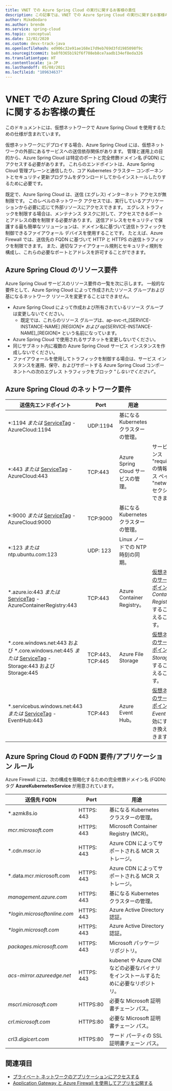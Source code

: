 ```yaml
---
title: VNET での Azure Spring Cloud の実行に関するお客様の責任
description: この記事では、VNET での Azure Spring Cloud の実行に関するお客様の責任について説明します。
author: MikeDodaro
ms.author: brendm
ms.service: spring-cloud
ms.topic: conceptual
ms.date: 12/02/2020
ms.custom: devx-track-java
ms.openlocfilehash: ed906c32e91ae168e17d9eb769d3fd1985098f9c
ms.sourcegitcommit: ba8f0365b192f6f708eb8ce7aadb134ef8eda326
ms.translationtype: HT
ms.contentlocale: ja-JP
ms.lasthandoff: 05/08/2021
ms.locfileid: "109634637"
---
```

# <a name="customer-responsibilities-for-running-azure-spring-cloud-in-vnet"></a>VNET での Azure Spring Cloud の実行に関するお客様の責任
このドキュメントには、仮想ネットワークで Azure Spring Cloud を使用するための仕様が含まれています。

仮想ネットワークにデプロイする場合、Azure Spring Cloud には、仮想ネットワークの外部にあるサービスへの送信依存関係があります。 管理と運用上の目的から、Azure Spring Cloud は特定のポートと完全修飾ドメイン名 (FQDN) にアクセスする必要があります。 これらのエンドポイントは、Azure Spring Cloud 管理プレーンと通信したり、コア Kubernetes クラスター コンポーネントとセキュリティ更新プログラムをダウンロードしてからインストールしたりするために必要です。

既定で、Azure Spring Cloud は、送信 (エグレス) インターネット アクセスが無制限です。 このレベルのネットワーク アクセスでは、実行しているアプリケーションから必要に応じて外部リソースにアクセスできます。 エグレス トラフィックを制限する場合は、メンテナンス タスクに対して、アクセスできるポートとアドレスの数を制限する必要があります。 送信アドレスをセキュリティで保護する最も簡単なソリューションは、ドメイン名に基づいて送信トラフィックを制御できるファイアウォール デバイスを使用することです。 たとえば、Azure Firewall では、送信先の FQDN に基づいて HTTP と HTTPS の送信トラフィックを制限できます。 また、適切なファイアウォール規則とセキュリティ規則を構成し、これらの必要なポートとアドレスを許可することができます。

## <a name="azure-spring-cloud-resource-requirements"></a>Azure Spring Cloud のリソース要件 

Azure Spring Cloud サービスのリソース要件の一覧を次に示します。 一般的な要件として、Azure Spring Cloud によって作成されたリソース グループおよび基になるネットワーク リソースを変更することはできません。
- Azure Spring Cloud によって作成および所有されているリソース グループは変更しないでください。
  - 既定では、これらのリソース グループは、ap-svc-rt_[SERVICE-INSTANCE-NAME] _[REGION]* および ap_[SERVICE-INSTANCE-NAME]_[REGION]* という名前になっています。
- Azure Spring Cloud で使用されるサブネットを変更しないでください。
- 同じサブネット内に複数の Azure Spring Cloud サービス インスタンスを作成しないでください。
- ファイアウォールを使用してトラフィックを制御する場合は、サービス インスタンスを運用、保守、およびサポートする Azure Spring Cloud コンポーネントへの次のエグレス トラフィックをブロック "*しないでください*"。

## <a name="azure-spring-cloud-network-requirements"></a>Azure Spring Cloud のネットワーク要件

  | 送信先エンドポイント | Port | 用途 | 注意 |
  |------|------|------|------|
  | *:1194 *または* [ServiceTag](../virtual-network/service-tags-overview.md#available-service-tags) - AzureCloud:1194 | UDP:1194 | 基になる Kubernetes クラスターの管理。 | |
  | *:443 *または* [ServiceTag](../virtual-network/service-tags-overview.md#available-service-tags) - AzureCloud:443 | TCP:443 | Azure Spring Cloud サービスの管理。 | サービス インスタンス "requiredTraffics" の情報は、リソース ペイロードの "networkProfile" セクションで確認できます。 |
  | *:9000 *または* [ServiceTag](../virtual-network/service-tags-overview.md#available-service-tags) - AzureCloud:9000 | TCP:9000 | 基になる Kubernetes クラスターの管理。 |
  | *:123 *または* ntp.ubuntu.com:123 | UDP: 123 | Linux ノードでの NTP 時刻の同期。 | |
  | *.azure.io:443 *または* [ServiceTag](../virtual-network/service-tags-overview.md#available-service-tags) - AzureContainerRegistry:443 | TCP:443 | Azure Container Registry。 | [仮想ネットワークのサービス エンドポイント](../virtual-network/virtual-network-service-endpoints-overview.md) *Azure Container Registry* を有効にすることで置き換えることができます。 |
  | *.core.windows.net:443 および *.core.windows.net:445 *または* [ServiceTag](../virtual-network/service-tags-overview.md#available-service-tags) - Storage:443 および Storage:445 | TCP:443、TCP:445 | Azure File Storage | [仮想ネットワークのサービス エンドポイント](../virtual-network/virtual-network-service-endpoints-overview.md) *Azure Storage* を有効にすることで置き換えることができます。 |
  | *.servicebus.windows.net:443 *または* [ServiceTag](../virtual-network/service-tags-overview.md#available-service-tags) - EventHub:443 | TCP:443 | Azure Event Hub。 | [仮想ネットワークのサービス エンドポイント](../virtual-network/virtual-network-service-endpoints-overview.md) *Azure Event Hubs* を有効にすることで置き換えることができます。 |
  

## <a name="azure-spring-cloud-fqdn-requirements--application-rules"></a>Azure Spring Cloud の FQDN 要件/アプリケーション ルール

Azure Firewall には、次の構成を簡略化するための完全修飾ドメイン名 (FQDN) タグ **AzureKubernetesService** が用意されています。

  | 送信先 FQDN | Port | 用途 |
  |------|------|------|
  | *.azmk8s.io | HTTPS: 443 | 基になる Kubernetes クラスターの管理。 |
  | <i>mcr.microsoft.com</i> | HTTPS: 443 | Microsoft Container Registry (MCR)。 |
  | *.cdn.mscr.io | HTTPS: 443 | Azure CDN によってサポートされる MCR ストレージ。 |
  | *.data.mcr.microsoft.com | HTTPS: 443 | Azure CDN によってサポートされる MCR ストレージ。 |
  | <i>management.azure.com</i> | HTTPS: 443 | 基になる Kubernetes クラスターの管理。 |
  | <i>*login.microsoftonline.com</i> | HTTPS: 443 | Azure Active Directory 認証。 |
  | <i>*login.microsoft.com</i> | HTTPS: 443 | Azure Active Directory 認証。 |
  |<i>packages.microsoft.com</i>    | HTTPS: 443 | Microsoft パッケージ リポジトリ。 |
  | <i>acs-mirror.azureedge.net</i> | HTTPS: 443 | kubenet や Azure CNI などの必要なバイナリをインストールするために必要なリポジトリ。 |
  | *mscrl.microsoft.com* | HTTPS:80 | 必要な Microsoft 証明書チェーン パス。 |
  | *crl.microsoft.com* | HTTPS:80 | 必要な Microsoft 証明書チェーン パス。 |
  | *crl3.digicert.com* | HTTPS:80 | サード パーティの SSL 証明書チェーン パス。 |

## <a name="see-also"></a>関連項目
* [プライベート ネットワークのアプリケーションにアクセスする](access-app-virtual-network.md)
* [Application Gateway と Azure Firewall を使用してアプリを公開する](expose-apps-gateway-azure-firewall.md)
